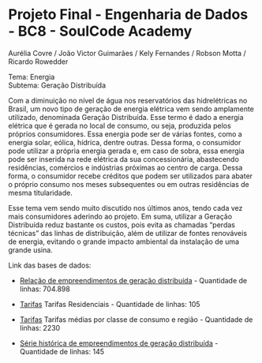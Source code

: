 # Projeto Final - Engenharia de Dados - BC8 - SoulCode Academy
Aurélia Covre / João Victor Guimarães / Kely Fernandes / Robson Motta / Ricardo Rowedder

Tema: Energia <br /> Subtema: Geração Distribuída

<p>Com a diminuição no nível de água nos reservatórios das hidrelétricas no Brasil, um novo tipo de geração de energia elétrica vem sendo amplamente utilizado, denominada Geração Distribuída. Esse termo é dado a energia elétrica que é gerada no local de consumo, ou seja, produzida pelos próprios consumidores.
Essa energia pode ser de várias fontes, como a energia solar, eólica, hídrica, dentre outras. Dessa forma, o consumidor pode utilizar a própria energia gerada e, em caso de sobra, essa energia pode ser inserida na rede elétrica da sua concessionária, abastecendo residências, comércios e indústrias próximas ao centro de carga. Dessa forma, o consumidor recebe créditos que podem ser utilizados para abater o próprio consumo nos meses subsequentes ou em outras residências de mesma titularidade.
<p>Esse tema vem sendo muito discutido nos últimos anos, tendo cada vez mais consumidores aderindo ao projeto. Em suma, utilizar a Geração Distribuída reduz bastante os custos, pois evita as chamadas “perdas técnicas” das linhas de distribuição, além de utilizar de fontes renováveis de energia, evitando o grande impacto ambiental da instalação de uma grande usina.


Link das bases de dados: 
  
- <a href="https://dados.gov.br/dataset/relacao-de-empreendimentos-de-geracao-distribuida">Relação de empreendimentos de geração distribuída</a>  - Quantidade de linhas: 704.898 

- <a href="https://www.aneel.gov.br/dados/tarifas">Tarifas</a>  Tarifas Residenciais - Quantidade de linhas: 105 
- <a href="https://www.aneel.gov.br/dados/tarifas">Tarifas</a>  Tarifas médias por classe de consumo e região - Quantidade de linhas: 2230
   
- <a href="https://dados.gov.br/dataset/geracao-distribuida">Série histórica de empreendimentos de geração distribuída</a> - Quantidade de linhas: 145 
